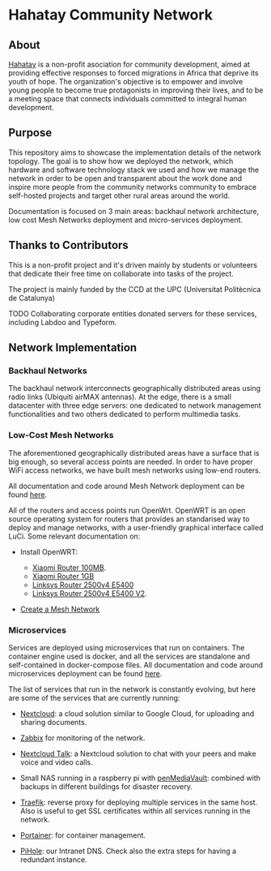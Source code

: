 # Hahatay Community Network

## About

[Hahatay](https://hahatay.org) is a non-profit asociation for community development, aimed at providing effective responses to forced migrations in Africa that deprive its youth of hope. The organization's objective is to empower and involve young people to become true protagonists in improving their lives, and to be a meeting space that connects individuals committed to integral human development.

## Purpose

This repository aims to showcase the implementation details of the network topology. The goal is to show how we deployed the network, which hardware and software technology stack we used and how we manage the network in order to be open and transparent about the work done and inspire more people from the community networks community to embrace self-hosted projects and target other rural areas around the world. 

Documentation is focused on 3 main areas: backhaul network architecture, low cost Mesh Networks deployment and micro-services deployment.

## Thanks to Contributors

This is a non-profit project and it's driven mainly by students or volunteers that dedicate their free time on collaborate into tasks of the project.

The project is mainly funded by the CCD at the UPC (Universitat Politècnica de Catalunya)

TODO Collaborating corporate entities donated servers for these services, including Labdoo and Typeform.

## Network Implementation

### Backhaul Networks

The backhaul network interconnects geographically distributed areas using radio links (Ubiquiti airMAX antennas). At the edge, there is a small datacenter with three edge servers: one dedicated to network management functionalities and two others dedicated to perform multimedia tasks.

### Low-Cost Mesh Networks

The aforementioned geographically distributed areas have a surface that is big enough, so several access points are needed. In order to have proper WiFi access networks, we have built mesh networks using low-end routers.

All documentation and code around Mesh Network deployment can be found [here](https://github.com/aucoop/self-hosted-docker-server/wiki).

All of the routers and access points run OpenWrt. OpenWRT is an open source operating system for routers that provides an standarised way to deploy and manage networks, with a user-friendly graphical interface called LuCi. Some relevant documentation on:

* Install OpenWRT:
  * [Xiaomi Router 100MB](https://github.com/aucoop/self-hosted-docker-server/wiki/Install-OpenWrt-Xiaomi-Router-(100MB)).
  * [Xiaomi Router 1GB](https://github.com/aucoop/self-hosted-docker-server/wiki/Install-OpenWrt-Xiaomi-Router-(1GB))
  * [Linksys Router 2500v4 E5400](https://github.com/aucoop/self-hosted-docker-server/wiki/Installing-OpenWRT-in-Linksys-2500v4---E5400-Routers)
  * [Linksys Router 2500v4 E5400 V2](https://github.com/aucoop/self-hosted-docker-server/wiki/Installing-OpenWRT-in-Linksys-2500v4-E5400-Routers-V2).

* [Create a Mesh Network](https://github.com/aucoop/self-hosted-docker-server/wiki/Setting-Up-Mesh-Network-with-OpenWrt-V2) 

### Microservices

Services are deployed using microservices that run on containers. The container engine used is docker, and all the services are standalone and self-contained in docker-compose files. All documentation and code around microservices deployment can be found [here](https://github.com/aucoop/self-hosted-docker-server/tree/documentation/office-server).

The list of services that run in the network is constantly evolving, but here are some of the services that are currently running:

* [Nextcloud](https://nextcloud.com): a cloud solution similar to Google Cloud, for uploading and sharing documents.

* [Zabbix]() for monitoring of the network.

* [Nextcloud Talk](https://nextcloud.com/talk/): a Nextcloud solution to chat with your peers and make voice and video calls.

* Small NAS running in a raspberry pi with [penMediaVault](https://www.openmediavault.org): combined with backups in different buildings for disaster recovery.


* [Traefik](https://traefik.io/): reverse proxy for deploying multiple services in the same host. Also is useful to get SSL certificates within all services running in the network.

* [Portainer](https://www.portainer.io/): for container management.

* [PiHole](https://pi-hole.net/): our Intranet DNS. Check also the extra steps for having a redundant instance.

